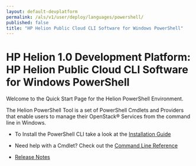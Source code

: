 ```yaml
---
layout: default-devplatform
permalink: /als/v1/user/deploy/languages/powershell/
published: false
title: "HP Helion Public Cloud CLI Software for Windows PowerShell"
---
```

<!--PUBLISHED-->
# HP Helion 1.0 Development Platform: HP Helion Public Cloud CLI Software for Windows PowerShell
Welcome to the Quick Start Page for the Helion PowerShell Environment. 

The Helion PowerShell Tool is a set of PowerShell Cmdlets and Providers that enable users to manage their OpenStack&reg; Services from the command line in Windows.

* To Install the PowerShell CLI take a look at the [Installation Guide](http://docs.hpcloud.com/cli/windows/installation)

* Need help with a Cmdlet? Check out the [Command Line Reference](http://docs.hpcloud.com/cli/windows/reference)
* [Release Notes](http://docs.hpcloud.com/cli/windows/release-notes/)
